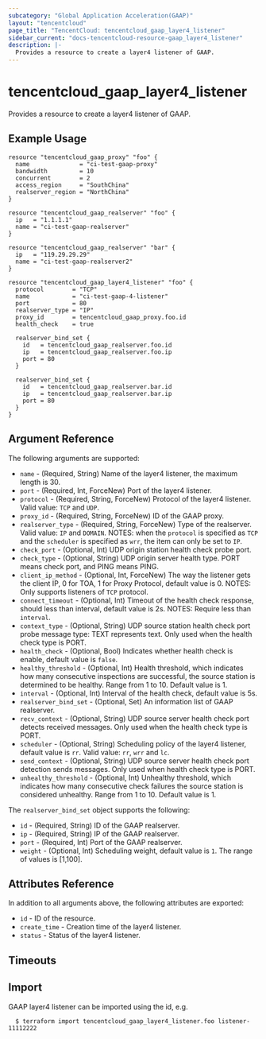 ```yaml
---
subcategory: "Global Application Acceleration(GAAP)"
layout: "tencentcloud"
page_title: "TencentCloud: tencentcloud_gaap_layer4_listener"
sidebar_current: "docs-tencentcloud-resource-gaap_layer4_listener"
description: |-
  Provides a resource to create a layer4 listener of GAAP.
---
```


# tencentcloud_gaap_layer4_listener

Provides a resource to create a layer4 listener of GAAP.

## Example Usage

```hcl
resource "tencentcloud_gaap_proxy" "foo" {
  name              = "ci-test-gaap-proxy"
  bandwidth         = 10
  concurrent        = 2
  access_region     = "SouthChina"
  realserver_region = "NorthChina"
}

resource "tencentcloud_gaap_realserver" "foo" {
  ip   = "1.1.1.1"
  name = "ci-test-gaap-realserver"
}

resource "tencentcloud_gaap_realserver" "bar" {
  ip   = "119.29.29.29"
  name = "ci-test-gaap-realserver2"
}

resource "tencentcloud_gaap_layer4_listener" "foo" {
  protocol        = "TCP"
  name            = "ci-test-gaap-4-listener"
  port            = 80
  realserver_type = "IP"
  proxy_id        = tencentcloud_gaap_proxy.foo.id
  health_check    = true

  realserver_bind_set {
    id   = tencentcloud_gaap_realserver.foo.id
    ip   = tencentcloud_gaap_realserver.foo.ip
    port = 80
  }

  realserver_bind_set {
    id   = tencentcloud_gaap_realserver.bar.id
    ip   = tencentcloud_gaap_realserver.bar.ip
    port = 80
  }
}
```

## Argument Reference

The following arguments are supported:

* `name` - (Required, String) Name of the layer4 listener, the maximum length is 30.
* `port` - (Required, Int, ForceNew) Port of the layer4 listener.
* `protocol` - (Required, String, ForceNew) Protocol of the layer4 listener. Valid value: `TCP` and `UDP`.
* `proxy_id` - (Required, String, ForceNew) ID of the GAAP proxy.
* `realserver_type` - (Required, String, ForceNew) Type of the realserver. Valid value: `IP` and `DOMAIN`. NOTES: when the `protocol` is specified as `TCP` and the `scheduler` is specified as `wrr`, the item can only be set to `IP`.
* `check_port` - (Optional, Int) UDP origin station health check probe port.
* `check_type` - (Optional, String) UDP origin server health type. PORT means check port, and PING means PING.
* `client_ip_method` - (Optional, Int, ForceNew) The way the listener gets the client IP, 0 for TOA, 1 for Proxy Protocol, default value is 0. NOTES: Only supports listeners of `TCP` protocol.
* `connect_timeout` - (Optional, Int) Timeout of the health check response, should less than interval, default value is 2s. NOTES: Require less than `interval`.
* `context_type` - (Optional, String) UDP source station health check port probe message type: TEXT represents text. Only used when the health check type is PORT.
* `health_check` - (Optional, Bool) Indicates whether health check is enable, default value is `false`.
* `healthy_threshold` - (Optional, Int) Health threshold, which indicates how many consecutive inspections are successful, the source station is determined to be healthy. Range from 1 to 10. Default value is 1.
* `interval` - (Optional, Int) Interval of the health check, default value is 5s.
* `realserver_bind_set` - (Optional, Set) An information list of GAAP realserver.
* `recv_context` - (Optional, String) UDP source server health check port detects received messages. Only used when the health check type is PORT.
* `scheduler` - (Optional, String) Scheduling policy of the layer4 listener, default value is `rr`. Valid value: `rr`, `wrr` and `lc`.
* `send_context` - (Optional, String) UDP source server health check port detection sends messages. Only used when health check type is PORT.
* `unhealthy_threshold` - (Optional, Int) Unhealthy threshold, which indicates how many consecutive check failures the source station is considered unhealthy. Range from 1 to 10. Default value is 1.

The `realserver_bind_set` object supports the following:

* `id` - (Required, String) ID of the GAAP realserver.
* `ip` - (Required, String) IP of the GAAP realserver.
* `port` - (Required, Int) Port of the GAAP realserver.
* `weight` - (Optional, Int) Scheduling weight, default value is `1`. The range of values is [1,100].

## Attributes Reference

In addition to all arguments above, the following attributes are exported:

* `id` - ID of the resource.
* `create_time` - Creation time of the layer4 listener.
* `status` - Status of the layer4 listener.


## Timeouts

<no value>


## Import

GAAP layer4 listener can be imported using the id, e.g.

```
  $ terraform import tencentcloud_gaap_layer4_listener.foo listener-11112222
```

